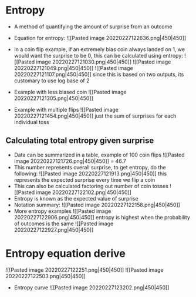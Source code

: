 # Entropy

- A method of quantifying the amount of surprise from an outcome
- Equation for entropy:
![[Pasted image 20220227122636.png|450|450]]
- In a coin flip example, if an extremely bias coin always landed on 1, we would want the surprise to be 0, this can be calculated using entropy:
	![[Pasted image 20220227121030.png|450|450]]
	![[Pasted image 20220227121049.png|450|450]]
	![[Pasted image 20220227121107.png|450|450]]
	since this is based on two outputs, its customary to use log base of 2
	
- Example with less biased coin
![[Pasted image 20220227121305.png|450|450]]
- Example with multiple flips
![[Pasted image 20220227121454.png|450|450]]
just the sum of surprises for each individual toss

## Calculating total entropy given surprise
- Data can be summarized in a table, example of 100 coin flips
![[Pasted image 20220227121726.png|450|450]]
= 46.7
- This number represents overall surprise, to get entropy, do the following:
![[Pasted image 20220227121913.png|450|450]]
this represents the expected surprise every time we flip a coin 
- This can also be calculated factoring out number of coin tosses
![[Pasted image 20220227122102.png|450|450]]
- Entropy is known as the expected value of surprise	
- Notation summary:
![[Pasted image 20220227122158.png|450|450]]
- More entropy examples
![[Pasted image 20220227122906.png|450|450]]
entropy is highest when the probability of outcomes is the same
![[Pasted image 20220227122927.png|450|450]]
# Entropy equation derive
![[Pasted image 20220227122251.png|450|450]]
![[Pasted image 20220227122503.png|450|450]]
- Entropy curve
![[Pasted image 20220227123202.png|450|450]]